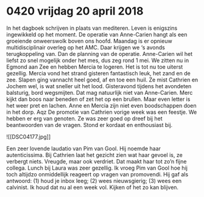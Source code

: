 # 0420 vrijdag 20 april 2018
In het dagboek schrijven in plaats van mediteren. Leven is enigszins ingewikkeld op het moment. De operatie van Anne-Carien hangt als een groeiende onweerswolk boven ons hoofd. Maandag is er opnieuw multidisciplinair overleg op het AMC. Daar krijgen we ‘s avonds terugkoppeling van. Dan de planning van de operatie. Anne-Carien wil het liefst zo snel mogelijk onder het mes, dus zeg rond 1 mei.
We zitten nu in Egmond aan Zee en hebben Mercia te logeren. Het is tot nu toe uiterst gezellig. Mercia vond het strand gisteren fantastisch leuk, het zand en de zee. Slapen ging vannacht heel goed, af en toe een huil. Ze mist Cathrien en Jochem wel, is wat sneller uit het lood. Gisteravond tijdens het avondeten balsturig, bord wegsmijten. Dat mag natuurlijk niet van Anne-Carien. Merc kijkt dan boos naar beneden of zet het op een brullen. Maar even letter is het weer pret en lachen. Anne en Mercia zijn niet even boodschappen doen in het dorp.
Aqz
De promotie van Cathrien vorige week was een feestje. We hebben er erg van genoten. Ze was zeer goed op dreef bij het beantwoorden van de vragen. Stond er kordaat en enthousiast bij.

![[DSC04177.jpg]]

Een zeer lovende laudatio van Pim van Gool. Hij noemde haar autenticissima. Bij Cathrien laat het gezicht zien wat haar gevoel is, ze verbergt niets. Vreugde, maar ook verdriet. Dat maakt haar tot zo’n fijne collega. Lunch bij Laura was zeer gezellig. Ik vroeg Pim van Gool hoe hij toch altijdzo onmiddellijk reageert op vragen van promovendi. Hij gaf als antwoord: (1) houd je inbox leeg; (2) wees nieuwsgierig; (3) wees een calvinist. Ik houd dat nu al een week vol. Kijken of het zo kan blijven.
